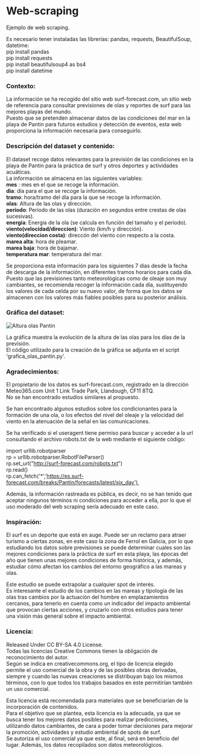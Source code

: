 # Web-scraping
Ejemplo de web scraping.


Es necesario tener instaladas las librerías: pandas, requests, BeautifulSoup, datetime:  
pip install pandas  
pip install requests  
pip install beautifulsoup4 as bs4  
pip install datetime

### Contexto:
La información se ha recogido del sitio web surf-forecast.com, un sitio web de referencia para consultar previsiones de olas y reportes de surf para las mejores playas del mundo.  
Puesto que se pretenden almacenar datos de las condiciones del mar en la playa de Pantin para futuros estudios y detección de eventos, esta web proporciona la información necesaria para conseguirlo.

### Descripción del dataset y contenido:
El dataset recoge datos relevantes para la previsión de las condiciones en la playa de Pantin para la práctica de surf y otros deportes y actividades acuáticas.  
La información se almacena en las siguientes variables:  
**mes** : mes en el que se recoge la información.  
**dia**: día para el que se recoge la información.  
**tramo**: hora/tramo del día para la que se recoge la información.  
**olas**: Altura de las olas y dirección.  
**periodo**: Periodo de las olas (duración en segundos entre crestas de olas sucesivas).  
**energia**: Energia de la ola (se calcula en función del tamaño y el periodo).  
**viento(velocidad/direccion)**: Viento (km/h y dirección).  
**viento(direccion costa)**: direccón del viento con respecto a la costa.  
**marea alta**: hora de pleamar.  
**marea baja**: hora de bajamar.  
**temperatura mar**: temperatura del mar.  
  
Se proporciona esta información para los siguientes 7 días desde la fecha de descarga de la información, en diferentes tramos horarios para cada día.
Puesto que las previsiones tanto meteorológicas como de oleaje son muy cambiantes, se recomienda recoger la información cada día, sustituyendo los valores de cada celda por su nuevo valor, de forma que los datos se almacenen con los valores más fiables posibles para su posterior análisis.

### Gráfica del dataset:  

![Altura olas Pantin](https://user-images.githubusercontent.com/103389685/162781425-f4ed0086-f62f-4808-bbc1-7932133e5dd8.jpg)


La gráfica muestra la evolución de la altura de las olas para los días de la previsión.  
El código utilizado para la creación de la gráfica se adjunta en el script 'grafica_olas_pantin.py'.  

### Agradecimientos:  
El propietario de los datos es surf-forecast.com, registrado en la dirección Meteo365.com Unit 1 Link Trade Park, Llandough, CF11 8TQ.  
No se han encontrado estudios similares al propuesto.  

Se han encontrado algunos estudios sobre los condicionantes para la formación de una ola, o  los efectos del nivel del oleaje y la velocidad del viento en la atenuación de la señal en las comunicaciones.  

Se ha verificado si el useragent tiene permiso para buscar y acceder a la url consultando el archivo robots.txt de la web mediante el siguiente código:  

import urllib.robotparser  
rp = urllib.robotparser.RobotFileParser()  
rp.set_url("http://surf-forecast.com/robots.txt")  
rp.read()  
rp.can_fetch('*','https://es.surf-forecast.com/breaks/Pantin/forecasts/latest/six_day')   

Además, la información rastreada es pública, es decir, no se han tenido que aceptar ningunos términos ni condiciones para acceder a ella, por lo que el uso moderado del web scraping sería adecuado en este caso.

### Inspiración:  
El surf es un deporte que está en auge. Puede ser un reclamo para atraer turismo a ciertas zonas, en este caso la zona de Ferrol en Galicia, por lo que estudiando los datos sobre previsiones se puede determinar cuales son las mejores condiciones para la práctica de surf en esta playa, las épocas del año que tienen unas mejores condiciones de forma histórica, y además, estudiar cómo afectan los cambios del entorno geográfico a las mareas y olas.  

Este estudio se puede extrapolar a cualquier spot de interés.  
Es interesante el estudio de los cambios en las mareas y tipología de las olas tras cambios por la actuación del hombre en emplazamientos cercanos, para tenerlo en cuenta como un indicador del impacto ambiental que provocan ciertas acciones, y cruzarlo con otros estudios para tener una visión más general sobre el impacto ambiental.  

### Licencia:  
Released Under CC BY-SA 4.0 License.  
Todas las licencias Creative Commons tienen la obligación de reconocimiento del autor.  
Según se indica en creativecommons.org, el tipo de licencia elegido permite el uso comercial de la obra y de las posibles obras derivadas, siempre y cuando las nuevas creaciones se distribuyan bajo los mismos términos, con lo que todos los trabajos basados en este permitirían también un uso comercial.  

Esta licencia está recomendada para materiales que se beneficiarían de la incorporación de contenidos.  
Para el objetivo que se plantea, esta licencia es la adecuada, ya que se busca tener los mejores datos posibles para realizar predicciones, utilizando datos cambiantes, de cara a poder tomar decisiones para mejorar la promoción, actividades y estudio ambiental de spots de surf.  
Se autoriza el uso comercial ya que este, al final, será en beneficio del lugar. Además, los datos recopilados son datos meteorológicos.
